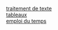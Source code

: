 [traitement de texte](traitement_texte.md) <br>
[tableaux](tableaux.md) <br>
[emploi du temps](edt.md)
